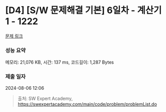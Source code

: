 # [D4] [S/W 문제해결 기본] 6일차 - 계산기1 - 1222 

[문제 링크](https://swexpertacademy.com/main/code/problem/problemDetail.do?contestProbId=AV14mbSaAEwCFAYD) 

### 성능 요약

메모리: 21,076 KB, 시간: 137 ms, 코드길이: 1,287 Bytes

### 제출 일자

2024-08-06 12:06



> 출처: SW Expert Academy, https://swexpertacademy.com/main/code/problem/problemList.do